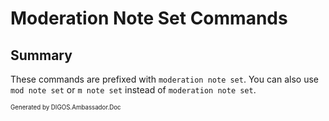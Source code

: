 ﻿Moderation Note Set Commands
============================
## Summary
These commands are prefixed with `moderation note set`. You can also use `mod note set` or `m note set` instead of `moderation note set`.

<sub><sup>Generated by DIGOS.Ambassador.Doc</sup></sub>